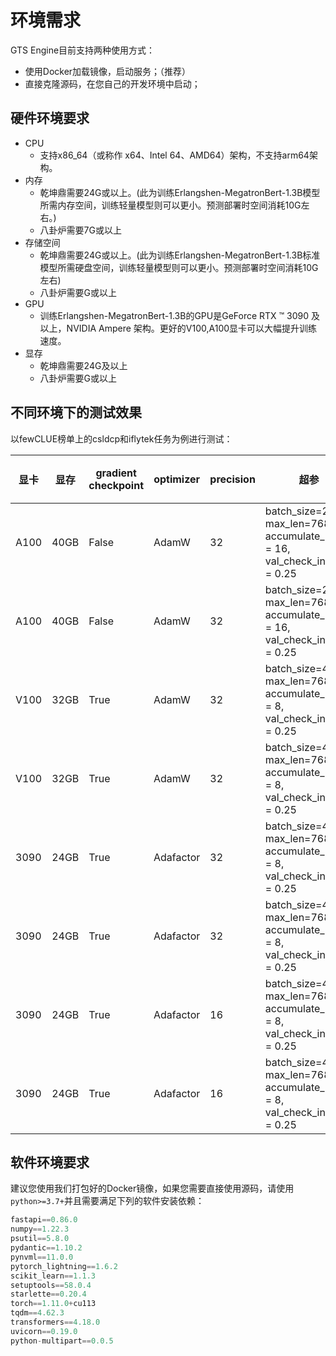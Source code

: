 # 环境需求

GTS Engine目前支持两种使用方式：

- 使用Docker加载镜像，启动服务；（推荐）
- 直接克隆源码，在您自己的开发环境中启动；

## 硬件环境要求

- CPU
  - 支持x86_64（或称作 x64、Intel 64、AMD64）架构，不支持arm64架构。
- 内存
  - 乾坤鼎需要24G或以上。(此为训练Erlangshen-MegatronBert-1.3B模型所需内存空间，训练轻量模型则可以更小。预测部署时空间消耗10G左右。)
  - 八卦炉需要7G或以上
- 存储空间
  - 乾坤鼎需要24G或以上。(此为训练Erlangshen-MegatronBert-1.3B标准模型所需硬盘空间，训练轻量模型则可以更小。预测部署时空间消耗10G左右)
  - 八卦炉需要G或以上
- GPU
  - 训练Erlangshen-MegatronBert-1.3B的GPU是GeForce RTX ™ 3090 及以上，NVIDIA Ampere 架构。更好的V100,A100显卡可以大幅提升训练速度。
- 显存
  -  乾坤鼎需要24G及以上
  -  八卦炉需要G或以上

## 不同环境下的测试效果

以fewCLUE榜单上的csldcp和iflytek任务为例进行测试：


| 显卡 | 显存 | gradient checkpoint | optimizer | precision | 超参 | 任务 | 耗费时间(min) | total training step | final epoch | test acc |
| ---- | --- | ------------------- | --------- | --------- | ---- | --- | ------------- | ------------------- | ----------- | -------- |
| A100 | 40GB | False | AdamW | 32 | batch_size=2, max_len=768, accumulate_batch = 16, val_check_internal = 0.25 | csldcp  | 62 | 837 | 5 | 64.76 |
| A100 | 40GB | False | AdamW | 32 | batch_size=2, max_len=768, accumulate_batch = 16, val_check_internal = 0.25 | iflytek | 57 | 1450 | 6 | 54.15 |
| V100 | 32GB | True | AdamW | 32 | batch_size=4, max_len=768, accumulate_batch = 8, val_check_internal = 0.25 | csldcp | 168 | 837 | 6 | 64.59 |
| V100 | 32GB | True | AdamW | 32 | batch_size=4, max_len=768, accumulate_batch = 8, val_check_internal = 0.25 | iflytek | 165 | 1450 | 6 | 54.03 |
| 3090 | 24GB | True | Adafactor | 32 | batch_size=4, max_len=768, accumulate_batch = 8, val_check_internal = 0.25 | csldcp  | 381 | 837 | 24 | 64.87 |
| 3090 | 24GB | True | Adafactor | 32 | batch_size=4, max_len=768, accumulate_batch = 8, val_check_internal = 0.25 | iflytek | 217 | 1450 | 11 | 53.52 |
| 3090 | 24GB | True | Adafactor | 16 | batch_size=4, max_len=768, accumulate_batch = 8, val_check_internal = 0.25 | csldcp  | 217 | 837 | 17 | 64.20 |
| 3090 | 24GB | True | Adafactor | 16 | batch_size=4, max_len=768, accumulate_batch = 8, val_check_internal = 0.25 | iflytek | 231 | 1450 | 16 | 53.63 |

## 软件环境要求

建议您使用我们打包好的Docker镜像，如果您需要直接使用源码，请使用`python>=3.7+`并且需要满足下列的软件安装依赖：

```python
fastapi==0.86.0
numpy==1.22.3
psutil==5.8.0
pydantic==1.10.2
pynvml==11.0.0
pytorch_lightning==1.6.2
scikit_learn==1.1.3
setuptools==58.0.4
starlette==0.20.4
torch==1.11.0+cu113
tqdm==4.62.3
transformers==4.18.0
uvicorn==0.19.0
python-multipart==0.0.5
```

